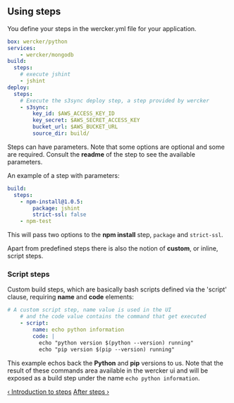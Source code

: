 ## Using steps

You define your steps in the wercker.yml file for your application.

```yaml
box: wercker/python
services:
    - wercker/mongodb
build:
  steps:
    # execute jshint
    - jshint
deploy:
  steps:
    # Execute the s3sync deploy step, a step provided by wercker
    - s3sync:
        key_id: $AWS_ACCESS_KEY_ID
        key_secret: $AWS_SECRET_ACCESS_KEY
        bucket_url: $AWS_BUCKET_URL
        source_dir: build/
```

Steps can have parameters. Note that some options are optional and some
are required. Consult the **readme** of the step to see the available
parameters.

An example of a step with parameters:

```yaml
build:
  steps:
    - npm-install@1.0.5:
        package: jshint
        strict-ssl: false
    - npm-test
```

This will pass two options to the **npm install** step, `package` and `strict-ssl`.

Apart from predefined steps there is also the notion of **custom**, or
inline, script steps.

### Script steps
Custom build steps, which are basically bash scripts defined via the 'script' clause,
requiring **name** and **code** elements:

```yaml
# A custom script step, name value is used in the UI
    # and the code value contains the command that get executed
    - script:
        name: echo python information
        code: |
          echo "python version $(python --version) running"
          echo "pip version $(pip --version) running"
```

This example echos back the **Python** and **pip** versions to us. Note
that the result of these commands area available in the wercker ui and
will be exposed as a build step under the name `echo python
information`.

[&lsaquo; Introduction to steps](/learn/steps/introduction.html "nav previous steps")
[After steps &rsaquo;](/learn/steps/after-steps.html "nav next steps")
